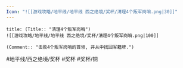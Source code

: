 ```yaml
---
Icon: "![[游戏攻略/地平线/地平线 西之绝境/奖杯/清理4个叛军岗哨.png|30]]"
---
```

```ad-common-bronze-trophy
title: (Title:: "清理4个叛军岗哨")
![[游戏攻略/地平线/地平线 西之绝境/奖杯/清理4个叛军岗哨.png|100]]

(Comment:: "击败4个叛军岗哨的首领, 并从中找回军籍牌.")
```

#地平线/西之绝境/奖杯 #奖杯 #奖杯/铜
